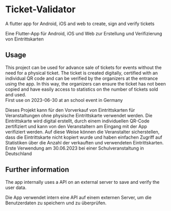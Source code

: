 # Ticket-Validator
A flutter app for Android, iOS and web to create, sign and verify tickets

Eine Flutter-App für Android, iOS und Web zur Erstellung und Verifizierung von Eintrittskarten

## Usage
This project can be used for advance sale of tickets for events without the need for a physical ticket.
The ticket is created digitally, certified with an individual QR code and can be verified by the organizers at the entrance using the app.
In this way, the organizers can ensure the ticket has not been copied and have easily access to statistics on the number of tickets sold and used. \
First use on 2023-06-30 at an school event in Germany

Dieses Projekt kann für den Vorverkauf von Eintrittskarten für Veranstaltungen ohne physische Eintrittskarte verwendet werden.
Die Eintrittskarte wird digital erstellt, durch einem individuellen QR-Code zertifiziert und kann von den Veranstaltern am Eingang mit der App verifiziert werden.
Auf diese Weise können die Veranstalter sicherstellen, dass die Eintrittskarte nicht kopiert wurde und haben einfachen Zugriff auf Statistiken über die Anzahl der verkauften und verwendeten Eintrittskarten. \
Erste Verwendung am 30.06.2023 bei einer Schulveranstaltung in Deutschland

## Further information
The app internally uses a API on an external server to save and verify the user data.

Die App verwendet intern eine API auf einem externen Server, um die Benutzerdaten zu speichern und zu überprüfen.

